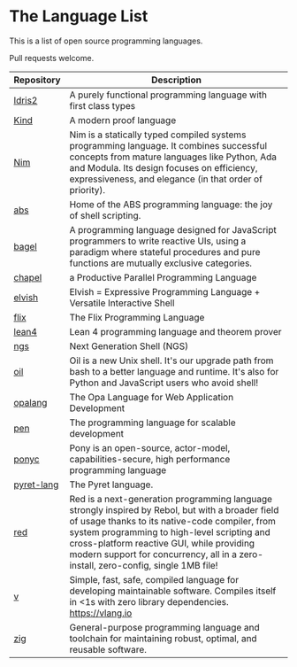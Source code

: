 # The Language List

This is a list of open source programming languages.

Pull requests welcome.

|Repository|Description|
|-|-|
|[Idris2](https://github.com/idris-lang/Idris2)|A purely functional programming language with first class types|
|[Kind](https://github.com/uwu-tech/Kind)|A modern proof language|
|[Nim](https://github.com/nim-lang/Nim)|Nim is a statically typed compiled systems programming language. It combines successful concepts from mature languages like Python, Ada and Modula. Its design focuses on efficiency, expressiveness, and elegance (in that order of priority).|
|[abs](https://github.com/abs-lang/abs)|Home of the ABS programming language: the joy of shell scripting.|
|[bagel](https://github.com/brundonsmith/bagel)|A programming language designed for JavaScript programmers to write reactive UIs, using a paradigm where stateful procedures and pure functions are mutually exclusive categories.|
|[chapel](https://github.com/chapel-lang/chapel)|a Productive Parallel Programming Language|
|[elvish](https://github.com/elves/elvish)|Elvish = Expressive Programming Language + Versatile Interactive Shell|
|[flix](https://github.com/flix/flix)|The Flix Programming Language|
|[lean4](https://github.com/leanprover/lean4)|Lean 4 programming language and theorem prover|
|[ngs](https://github.com/ngs-lang/ngs)|Next Generation Shell (NGS)|
|[oil](https://github.com/oilshell/oil)|Oil is a new Unix shell. It's our upgrade path from bash to a better language and runtime. It's also for Python and JavaScript users who avoid shell!|
|[opalang](https://github.com/MLstate/opalang/)|The Opa Language for Web Application Development|
|[pen](https://github.com/pen-lang/pen)|The programming language for scalable development|
|[ponyc](https://github.com/ponylang/ponyc)|Pony is an open-source, actor-model, capabilities-secure, high performance programming language|
|[pyret-lang](https://github.com/brownplt/pyret-lang)|The Pyret language.|
|[red](https://github.com/red/red)|Red is a next-generation programming language strongly inspired by Rebol, but with a broader field of usage thanks to its native-code compiler, from system programming to high-level scripting and cross-platform reactive GUI, while providing modern support for concurrency, all in a zero-install, zero-config, single 1MB file!|
|[v](https://github.com/vlang/v)|Simple, fast, safe, compiled language for developing maintainable software. Compiles itself in <1s with zero library dependencies. https://vlang.io|
|[zig](https://github.com/ziglang/zig)|General-purpose programming language and toolchain for maintaining robust, optimal, and reusable software.|

